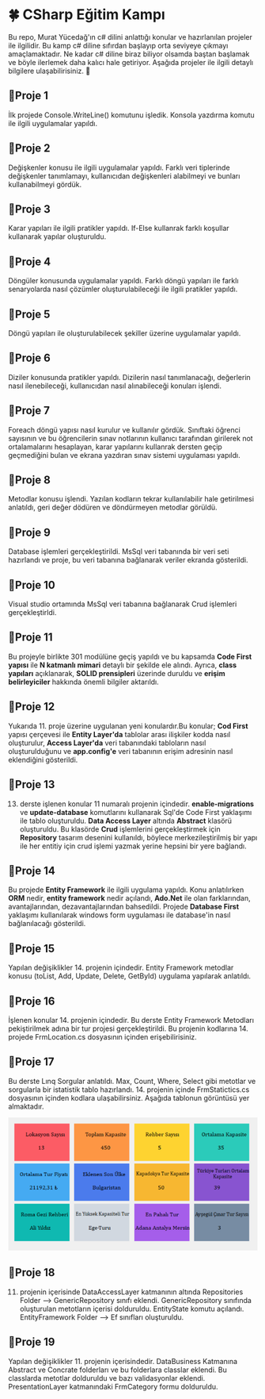 # 🍀 CSharp Eğitim Kampı

Bu repo, Murat Yücedağ'ın c# dilini anlattığı konular ve hazırlanılan projeler ile ilgilidir. Bu kamp c# diline sıfırdan başlayıp orta seviyeye çıkmayı amaçlamaktadır. Ne kadar c# diline biraz biliyor olsamda baştan başlamak ve böyle ilerlemek daha kalıcı hale getiriyor. Aşağıda projeler ile ilgili detaylı bilgilere ulaşabilirisiniz. 🩵

## 📍Proje 1
İlk projede Console.WriteLine() komutunu işledik. Konsola yazdırma komutu ile ilgili uygulamalar yapıldı.

## 📍Proje 2
Değişkenler konusu ile ilgili uygulamalar yapıldı. Farklı veri tiplerinde değişkenler tanımlamayı, kullanıcıdan değişkenleri alabilmeyi ve bunları kullanabilmeyi gördük.

## 📍Proje 3
Karar yapıları ile ilgili pratikler yapıldı. If-Else kullanrak farklı koşullar kullanarak yapılar oluşturuldu.

## 📍Proje 4
Döngüler konusunda uygulamalar yapıldı. Farklı döngü yapıları ile farklı senaryolarda nasıl çözümler oluşturulabileceği ile ilgili pratikler yapıldı.

## 📍Proje 5
Döngü yapıları ile oluşturulabilecek şekiller üzerine uygulamalar yapıldı.

## 📍Proje 6
Diziler konusunda pratikler yapıldı. Dizilerin nasıl tanımlanacağı, değerlerin nasıl ilenebileceği, kullanıcıdan nasıl alınabileceği konuları işlendi.

## 📍Proje 7
Foreach döngü yapısı nasıl kurulur ve kullanılır gördük. Sınıftaki öğrenci sayısının ve bu öğrencilerin sınav notlarının kullanıcı tarafından girilerek not ortalamalarını hesaplayan, karar yapılarını kullanrak dersten geçip geçmediğini bulan ve ekrana yazdıran sınav sistemi uygulaması yapıldı.

## 📍Proje 8
Metodlar konusu işlendi. Yazılan kodların tekrar kullanılabilir hale getirilmesi anlatıldı, geri değer dödüren ve döndürmeyen metodlar görüldü.

## 📍Proje 9
Database işlemleri gerçekleştirildi. MsSql veri tabanında bir veri seti hazırlandı ve proje, bu veri tabanına bağlanarak veriler ekranda gösterildi.

## 📍Proje 10
Visual studio ortamında MsSql veri tabanına bağlanarak Crud işlemleri gerçekleştirldi.

## 📍Proje 11
Bu projeyle birlikte 301 modülüne geçiş yapıldı ve bu kapsamda **Code First yapısı** ile **N katmanlı mimari** detaylı bir şekilde ele alındı. Ayrıca, **class yapıları** açıklanarak, **SOLID prensipleri** üzerinde duruldu ve **erişim belirleyiciler** hakkında önemli bilgiler aktarıldı.

## 📍Proje 12 
Yukarıda 11. proje üzerine uygulanan yeni konulardır.Bu konular; **Cod First** yapısı çerçevesi ile **Entity Layer'da** tablolar arası ilişkiler kodda  nasıl oluşturulur, **Access Layer'da** veri tabanındaki tabloların nasıl oluşturulduğunu ve **app.config'e** veri tabanının erişim adresinin nasıl eklendiğini gösterildi.

## 📍Proje 13
13. derste işlenen konular 11 numaralı projenin içindedir. **enable-migrations** ve **update-database** komutlarını kullanarak Sql'de Code First yaklaşımı ile tablo oluşturuldu. **Data Access Layer** altında **Abstract** klasörü oluşturuldu. Bu klasörde **Crud** işlemlerini gerçekleştirmek için **Repository** tasarım desenini kullanıldı, böylece merkezileştirilmiş bir yapı ile her entitiy için crud işlemi yazmak yerine hepsini bir yere bağlandı.

## 📍Proje 14
Bu projede **Entity Framework** ile ilgili uygulama yapıldı. Konu anlatılırken **ORM** nedir, **entity framework** nedir açılandı, **Ado.Net** ile olan farklarından, avantajlarından, dezavantajlarından bahsedildi. Projede **Database First** yaklaşımı kullanılarak windows form uygulaması ile database'in nasıl bağlanılacağı gösterildi.   

## 📍Proje 15 
Yapılan değişiklikler 14. projenin içindedir. Entity Framework metodlar konusu (toList, Add, Update, Delete, GetById) uygulama yapılarak anlatıldı. 

## 📍Proje 16
İşlenen konular 14. projenin içindedir. Bu derste Entity Framework Metodları pekiştirilmek adına bir tur projesi gerçekleştirildi. Bu projenin kodlarına 14. projede FrmLocation.cs dosyasının içinden erişebilirisiniz.

## 📍Proje 17
Bu derste Lınq Sorgular anlatıldı. Max, Count, Where, Select gibi metotlar ve sorgularla bir istatistik tablo hazırlandı. 14. projenin içinde FrmStatictics.cs dosyasının içinden kodlara ulaşabilirsiniz. Aşağıda tablonun görüntüsü yer almaktadır.  

![image alt](https://github.com/Gamzekasyol/CSharp-EgitimKampi/blob/4b717adb70dd08a4d7d54464db4b22197a47825c/Ekran%20g%C3%B6r%C3%BCnt%C3%BCs%C3%BC%202024-12-02%20022517.png)

## 📍Proje 18
11. projenin içerisinde DataAccessLayer katmanının altında Repositories Folder --> GenericRepository sınıfı eklendi. GenericRepository sınıfında oluşturulan metotların içerisi dolduruldu. EntityState komutu açılandı. EntityFramework Folder --> Ef sınıfları oluşturuldu.

## 📍Proje 19
Yapılan değişiklikler 11. projenin içerisindedir. DataBusiness Katmanına Abstract ve Concrate folderları ve bu folderlara classlar eklendi. Bu classlarda metotlar dolduruldu ve bazı validasyonlar eklendi. PresentationLayer katmanındaki FrmCategory formu dolduruldu.

